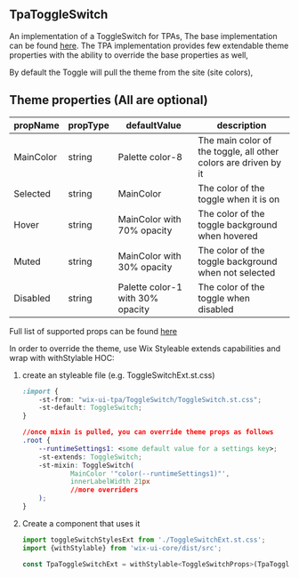 ## TpaToggleSwitch
An implementation of a ToggleSwitch for TPAs,
The base implementation can be found [here](https://wix.github.io/wix-ui/?selectedKind=Components&selectedStory=StylableToggleSwitchStory).
The TPA implementation provides few extendable theme properties with the ability to override the base properties as well,

By default the Toggle will pull the theme from the site (site colors),

## Theme properties (All are optional)

| propName   | propType | defaultValue | description |
|------------|----------|--------------|-------------|
| MainColor  | string   | Palette color-8 | The main color of the toggle, all other colors are driven by it |
| Selected   | string   | MainColor       | The color of the toggle when it is on |
| Hover      | string   | MainColor with 70% opacity | The color of the toggle background when hovered |
| Muted      | string   | MainColor with 30% opacity | The color of the toggle background when not selected |
| Disabled   | string   | Palette color-1 with 30% opacity | The color of the toggle when disabled |
Full list of supported props can be found [here](https://wix.github.io/wix-ui/?selectedKind=Components&selectedStory=StylableToggleSwitchStory)


In order to override the theme, use Wix Styleable extends capabilities and wrap with withStylable HOC:

1. create an styleable file (e.g. ToggleSwitchExt.st.css)
    ``` css
    :import {
        -st-from: "wix-ui-tpa/ToggleSwitch/ToggleSwitch.st.css";
        -st-default: ToggleSwitch;
    }

    //once mixin is pulled, you can override theme props as follows
    .root {
        --runtimeSettings1: <some default value for a settings key>;
        -st-extends: ToggleSwitch;
        -st-mixin: ToggleSwitch(
                MainColor '"color(--runtimeSettings1)"',
                innerLabelWidth 21px
                //more overriders
        );
    }
    ```

2. Create a component that uses it
    ``` javascript
    import toggleSwitchStylesExt from './ToggleSwitchExt.st.css';
    import {withStylable} from 'wix-ui-core/dist/src';

    const TpaToggleSwitchExt = withStylable<ToggleSwitchProps>(TpaToggleSwitch, toggleSwitchStylesExt, () => null);
    ```